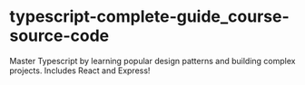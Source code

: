 # typescript-complete-guide_course-source-code

Master Typescript by learning popular design patterns and building complex projects. Includes React and Express!
